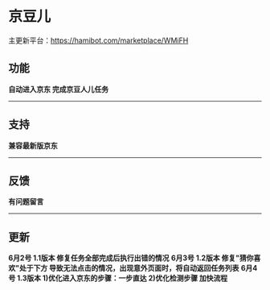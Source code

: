 # 京豆儿
主更新平台：https://hamibot.com/marketplace/WMiFH
## 功能
**自动进入京东 完成京豆人儿任务**
___
## 支持
**兼容最新版京东**
___
## 反馈
**有问题留言**
___
## 更新
**6月2号 1.1版本 修复任务全部完成后执行出错的情况**
**6月3号 1.2版本 修复"猜你喜欢"处于下方 导致无法点击的情况，出现意外页面时，将自动返回任务列表**
**6月4号 1.3版本 1)优化进入京东的步骤：一步直达 2)优化检测步骤 加快流程**
